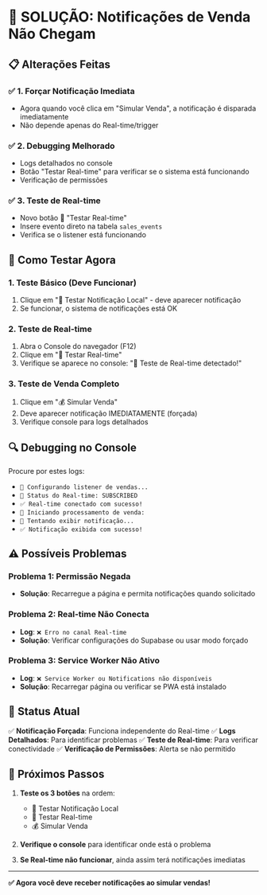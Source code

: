 # 🔧 SOLUÇÃO: Notificações de Venda Não Chegam

## 📋 **Alterações Feitas**

### ✅ **1. Forçar Notificação Imediata**
- Agora quando você clica em "Simular Venda", a notificação é disparada imediatamente
- Não depende apenas do Real-time/trigger

### ✅ **2. Debugging Melhorado**
- Logs detalhados no console
- Botão "Testar Real-time" para verificar se o sistema está funcionando
- Verificação de permissões

### ✅ **3. Teste de Real-time**
- Novo botão 📡 "Testar Real-time" 
- Insere evento direto na tabela `sales_events`
- Verifica se o listener está funcionando

## 🧪 **Como Testar Agora**

### **1. Teste Básico (Deve Funcionar)**
1. Clique em "🔔 Testar Notificação Local" - deve aparecer notificação
2. Se funcionar, o sistema de notificações está OK

### **2. Teste de Real-time**
1. Abra o Console do navegador (F12)
2. Clique em "📡 Testar Real-time"
3. Verifique se aparece no console: "📡 Teste de Real-time detectado!"

### **3. Teste de Venda Completo**
1. Clique em "💰 Simular Venda"
2. Deve aparecer notificação IMEDIATAMENTE (forçada)
3. Verifique console para logs detalhados

## 🔍 **Debugging no Console**

Procure por estes logs:
- `🔧 Configurando listener de vendas...`
- `📡 Status do Real-time: SUBSCRIBED`
- `✅ Real-time conectado com sucesso!`
- `🎯 Iniciando processamento de venda:`
- `🔔 Tentando exibir notificação...`
- `✅ Notificação exibida com sucesso!`

## ⚠️ **Possíveis Problemas**

### **Problema 1: Permissão Negada**
- **Solução**: Recarregue a página e permita notificações quando solicitado

### **Problema 2: Real-time Não Conecta**
- **Log**: `❌ Erro no canal Real-time`
- **Solução**: Verificar configurações do Supabase ou usar modo forçado

### **Problema 3: Service Worker Não Ativo**
- **Log**: `❌ Service Worker ou Notifications não disponíveis`
- **Solução**: Recarregar página ou verificar se PWA está instalado

## 🎯 **Status Atual**

✅ **Notificação Forçada**: Funciona independente do Real-time
✅ **Logs Detalhados**: Para identificar problemas
✅ **Teste de Real-time**: Para verificar conectividade
✅ **Verificação de Permissões**: Alerta se não permitido

## 📝 **Próximos Passos**

1. **Teste os 3 botões** na ordem:
   - 🔔 Testar Notificação Local
   - 📡 Testar Real-time  
   - 💰 Simular Venda

2. **Verifique o console** para identificar onde está o problema

3. **Se Real-time não funcionar**, ainda assim terá notificações imediatas

---

**✅ Agora você deve receber notificações ao simular vendas!**